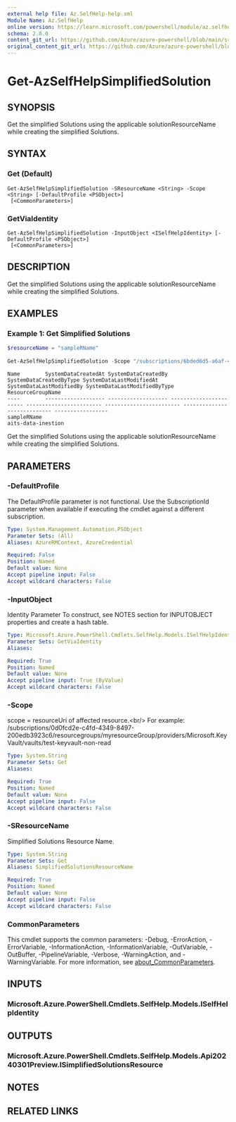 ```yaml
---
external help file: Az.SelfHelp-help.xml
Module Name: Az.SelfHelp
online version: https://learn.microsoft.com/powershell/module/az.selfhelp/get-azselfhelpsimplifiedsolution
schema: 2.0.0
content_git_url: https://github.com/Azure/azure-powershell/blob/main/src/SelfHelp/SelfHelp/help/Get-AzSelfHelpSimplifiedSolution.md
original_content_git_url: https://github.com/Azure/azure-powershell/blob/main/src/SelfHelp/SelfHelp/help/Get-AzSelfHelpSimplifiedSolution.md
---
```


# Get-AzSelfHelpSimplifiedSolution

## SYNOPSIS
Get the simplified Solutions using the applicable solutionResourceName while creating the simplified Solutions.

## SYNTAX

### Get (Default)
```
Get-AzSelfHelpSimplifiedSolution -SResourceName <String> -Scope <String> [-DefaultProfile <PSObject>]
 [<CommonParameters>]
```

### GetViaIdentity
```
Get-AzSelfHelpSimplifiedSolution -InputObject <ISelfHelpIdentity> [-DefaultProfile <PSObject>]
 [<CommonParameters>]
```

## DESCRIPTION
Get the simplified Solutions using the applicable solutionResourceName while creating the simplified Solutions.

## EXAMPLES

### Example 1: Get Simplified Solutions
```powershell
$resourceName = "sampleRName"
            
Get-AzSelfHelpSimplifiedSolution -Scope "/subscriptions/6bded6d5-a6af-43e1-96d3-bf71f6f5f8ba/resourceGroups/aits-data-inestion/providers/Microsoft.KeyVault/vaults/kv-akshayko519290291381" -SResourceName $resourceName
```

```output
Name        SystemDataCreatedAt SystemDataCreatedBy SystemDataCreatedByType SystemDataLastModifiedAt SystemDataLastModifiedBy SystemDataLastModifiedByType ResourceGroupName
----        ------------------- ------------------- ----------------------- ------------------------ ------------------------ ---------------------------- -----------------
sampleRName                                                                                                                                                aits-data-inestion
```

Get the simplified Solutions using the applicable solutionResourceName while creating the simplified Solutions.

## PARAMETERS

### -DefaultProfile
The DefaultProfile parameter is not functional.
Use the SubscriptionId parameter when available if executing the cmdlet against a different subscription.

```yaml
Type: System.Management.Automation.PSObject
Parameter Sets: (All)
Aliases: AzureRMContext, AzureCredential

Required: False
Position: Named
Default value: None
Accept pipeline input: False
Accept wildcard characters: False
```

### -InputObject
Identity Parameter
To construct, see NOTES section for INPUTOBJECT properties and create a hash table.

```yaml
Type: Microsoft.Azure.PowerShell.Cmdlets.SelfHelp.Models.ISelfHelpIdentity
Parameter Sets: GetViaIdentity
Aliases:

Required: True
Position: Named
Default value: None
Accept pipeline input: True (ByValue)
Accept wildcard characters: False
```

### -Scope
scope = resourceUri of affected resource.\<br/\> For example: /subscriptions/0d0fcd2e-c4fd-4349-8497-200edb3923c6/resourcegroups/myresourceGroup/providers/Microsoft.KeyVault/vaults/test-keyvault-non-read

```yaml
Type: System.String
Parameter Sets: Get
Aliases:

Required: True
Position: Named
Default value: None
Accept pipeline input: False
Accept wildcard characters: False
```

### -SResourceName
Simplified Solutions Resource Name.

```yaml
Type: System.String
Parameter Sets: Get
Aliases: SimplifiedSolutionsResourceName

Required: True
Position: Named
Default value: None
Accept pipeline input: False
Accept wildcard characters: False
```

### CommonParameters
This cmdlet supports the common parameters: -Debug, -ErrorAction, -ErrorVariable, -InformationAction, -InformationVariable, -OutVariable, -OutBuffer, -PipelineVariable, -Verbose, -WarningAction, and -WarningVariable. For more information, see [about_CommonParameters](http://go.microsoft.com/fwlink/?LinkID=113216).

## INPUTS

### Microsoft.Azure.PowerShell.Cmdlets.SelfHelp.Models.ISelfHelpIdentity

## OUTPUTS

### Microsoft.Azure.PowerShell.Cmdlets.SelfHelp.Models.Api20240301Preview.ISimplifiedSolutionsResource

## NOTES

## RELATED LINKS

